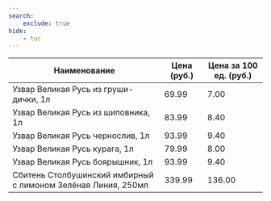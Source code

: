 ```yaml
---
search:
    exclude: true
hide:
    - toc
---
```


| Наименование | Цена (руб.) | Цена за 100 ед. (руб.) |
| -- | -- | -- |
| Узвар Великая Русь из груши-дички, 1л | 69.99 | 7.00 |
| Узвар Великая Русь из шиповника, 1л | 83.99 | 8.40 |
| Узвар Великая Русь чернослив, 1л | 93.99 | 9.40 |
| Узвар Великая Русь курага, 1л | 79.99 | 8.00 |
| Узвар Великая Русь боярышник, 1л | 93.99 | 9.40 |
| Сбитень Столбушинский имбирный с лимоном Зелёная Линия, 250мл | 339.99 | 136.00 |
